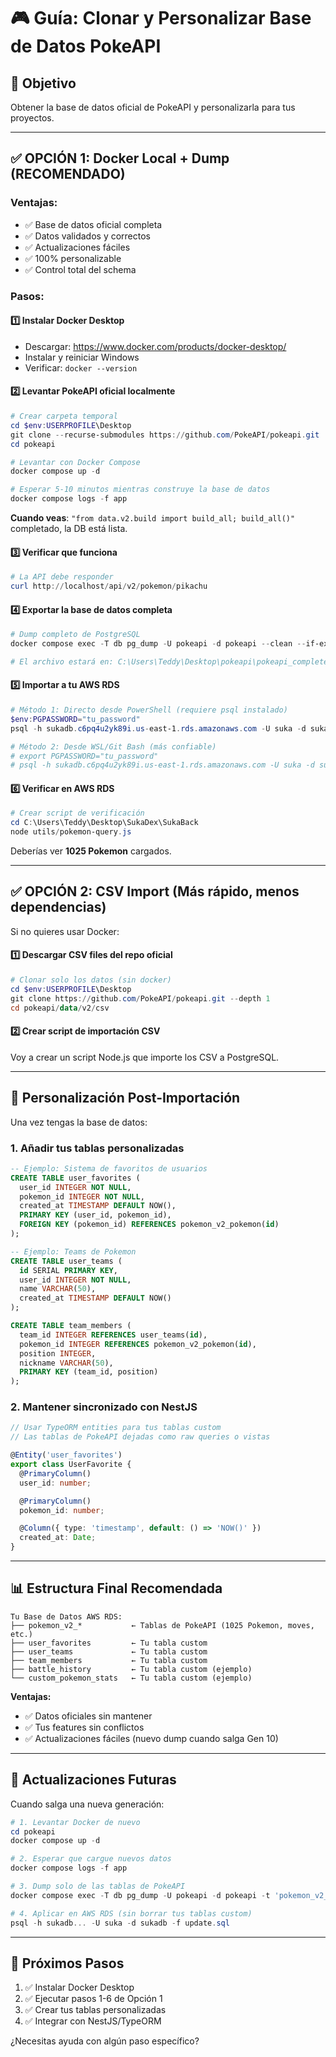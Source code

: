 # 🎮 Guía: Clonar y Personalizar Base de Datos PokeAPI

## 📌 Objetivo
Obtener la base de datos oficial de PokeAPI y personalizarla para tus proyectos.

---

## ✅ **OPCIÓN 1: Docker Local + Dump (RECOMENDADO)**

### Ventajas:
- ✅ Base de datos oficial completa
- ✅ Datos validados y correctos
- ✅ Actualizaciones fáciles
- ✅ 100% personalizable
- ✅ Control total del schema

### Pasos:

#### 1️⃣ Instalar Docker Desktop
- Descargar: https://www.docker.com/products/docker-desktop/
- Instalar y reiniciar Windows
- Verificar: `docker --version`

#### 2️⃣ Levantar PokeAPI oficial localmente

```powershell
# Crear carpeta temporal
cd $env:USERPROFILE\Desktop
git clone --recurse-submodules https://github.com/PokeAPI/pokeapi.git
cd pokeapi

# Levantar con Docker Compose
docker compose up -d

# Esperar 5-10 minutos mientras construye la base de datos
docker compose logs -f app
```

**Cuando veas**: `"from data.v2.build import build_all; build_all()"` completado, la DB está lista.

#### 3️⃣ Verificar que funciona

```powershell
# La API debe responder
curl http://localhost/api/v2/pokemon/pikachu
```

#### 4️⃣ Exportar la base de datos completa

```powershell
# Dump completo de PostgreSQL
docker compose exec -T db pg_dump -U pokeapi -d pokeapi --clean --if-exists > pokeapi_complete.sql

# El archivo estará en: C:\Users\Teddy\Desktop\pokeapi\pokeapi_complete.sql
```

#### 5️⃣ Importar a tu AWS RDS

```powershell
# Método 1: Directo desde PowerShell (requiere psql instalado)
$env:PGPASSWORD="tu_password"
psql -h sukadb.c6pq4u2yk89i.us-east-1.rds.amazonaws.com -U suka -d sukadb -f pokeapi_complete.sql

# Método 2: Desde WSL/Git Bash (más confiable)
# export PGPASSWORD="tu_password"
# psql -h sukadb.c6pq4u2yk89i.us-east-1.rds.amazonaws.com -U suka -d sukadb -f pokeapi_complete.sql
```

#### 6️⃣ Verificar en AWS RDS

```powershell
# Crear script de verificación
cd C:\Users\Teddy\Desktop\SukaDex\SukaBack
node utils/pokemon-query.js
```

Deberías ver **1025 Pokemon** cargados.

---

## ✅ **OPCIÓN 2: CSV Import (Más rápido, menos dependencias)**

Si no quieres usar Docker:

#### 1️⃣ Descargar CSV files del repo oficial

```powershell
# Clonar solo los datos (sin docker)
cd $env:USERPROFILE\Desktop
git clone https://github.com/PokeAPI/pokeapi.git --depth 1
cd pokeapi/data/v2/csv
```

#### 2️⃣ Crear script de importación CSV

Voy a crear un script Node.js que importe los CSV a PostgreSQL.

---

## 🔧 **Personalización Post-Importación**

Una vez tengas la base de datos:

### 1. Añadir tus tablas personalizadas

```sql
-- Ejemplo: Sistema de favoritos de usuarios
CREATE TABLE user_favorites (
  user_id INTEGER NOT NULL,
  pokemon_id INTEGER NOT NULL,
  created_at TIMESTAMP DEFAULT NOW(),
  PRIMARY KEY (user_id, pokemon_id),
  FOREIGN KEY (pokemon_id) REFERENCES pokemon_v2_pokemon(id)
);

-- Ejemplo: Teams de Pokemon
CREATE TABLE user_teams (
  id SERIAL PRIMARY KEY,
  user_id INTEGER NOT NULL,
  name VARCHAR(50),
  created_at TIMESTAMP DEFAULT NOW()
);

CREATE TABLE team_members (
  team_id INTEGER REFERENCES user_teams(id),
  pokemon_id INTEGER REFERENCES pokemon_v2_pokemon(id),
  position INTEGER,
  nickname VARCHAR(50),
  PRIMARY KEY (team_id, position)
);
```

### 2. Mantener sincronizado con NestJS

```typescript
// Usar TypeORM entities para tus tablas custom
// Las tablas de PokeAPI dejadas como raw queries o vistas

@Entity('user_favorites')
export class UserFavorite {
  @PrimaryColumn()
  user_id: number;

  @PrimaryColumn()
  pokemon_id: number;

  @Column({ type: 'timestamp', default: () => 'NOW()' })
  created_at: Date;
}
```

---

## 📊 **Estructura Final Recomendada**

```
Tu Base de Datos AWS RDS:
├── pokemon_v2_*           ← Tablas de PokeAPI (1025 Pokemon, moves, etc.)
├── user_favorites         ← Tu tabla custom
├── user_teams             ← Tu tabla custom
├── team_members           ← Tu tabla custom
├── battle_history         ← Tu tabla custom (ejemplo)
└── custom_pokemon_stats   ← Tu tabla custom (ejemplo)
```

**Ventajas:**
- ✅ Datos oficiales sin mantener
- ✅ Tus features sin conflictos
- ✅ Actualizaciones fáciles (nuevo dump cuando salga Gen 10)

---

## 🔄 **Actualizaciones Futuras**

Cuando salga una nueva generación:

```powershell
# 1. Levantar Docker de nuevo
cd pokeapi
docker compose up -d

# 2. Esperar que cargue nuevos datos
docker compose logs -f app

# 3. Dump solo de las tablas de PokeAPI
docker compose exec -T db pg_dump -U pokeapi -d pokeapi -t 'pokemon_v2_*' > update.sql

# 4. Aplicar en AWS RDS (sin borrar tus tablas custom)
psql -h sukadb... -U suka -d sukadb -f update.sql
```

---

## 🚀 **Próximos Pasos**

1. ✅ Instalar Docker Desktop
2. ✅ Ejecutar pasos 1-6 de Opción 1
3. ✅ Crear tus tablas personalizadas
4. ✅ Integrar con NestJS/TypeORM

¿Necesitas ayuda con algún paso específico?
